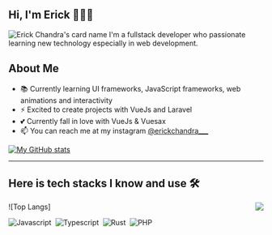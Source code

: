 ## Hi, I'm Erick 👨🏻‍💻

![Erick Chandra's card name](https://cardivo.vercel.app/api?name=Erick%20Chandra&description=Learning%20with%20infinite%20curiousity&image=https://avatars.githubusercontent.com/u/58076160?v=4&backgroundColor=%23ecf0f1&instagram=erickchandra___&linkedin=Erick%20Chandra&github=erickchann&pattern=hideout&colorPattern=%23eaeaea)
I'm a fullstack developer who passionate learning new technology especially in web development.

## About Me
- 📚 Currently learning UI frameworks, JavaScript frameworks, web animations and interactivity
- ⚡ Excited to create projects with VueJs and Laravel
- 💕 Currently fall in love with VueJs & Vuesax
- 📫 You can reach me at my instagram [@erickchandra___](https://instagram.com/erickchandra___)

[![My GitHub stats](https://github-readme-stats.vercel.app/api?username=erickchann)](https://github.com/erickchann/erickchann)

---

## Here is tech stacks I know and use 🛠
![Top Langs] <img src="https://github-readme-stats.vercel.app/api/top-langs/?username=erickchann&langs_count=10" align="right">

![Javascript](https://img.shields.io/badge/-Javascript-2f1a47?style=flat&logo=javascript)&nbsp;
![Typescript](https://img.shields.io/badge/-Typescript-2f1a47?style=flat&logo=typescript)&nbsp;
![Rust](https://img.shields.io/badge/-Rust-2f1a47?style=flat&logo=rust)&nbsp;
![PHP](https://img.shields.io/badge/-PHP-2f1a47?style=flat&logo=php)&nbsp;
